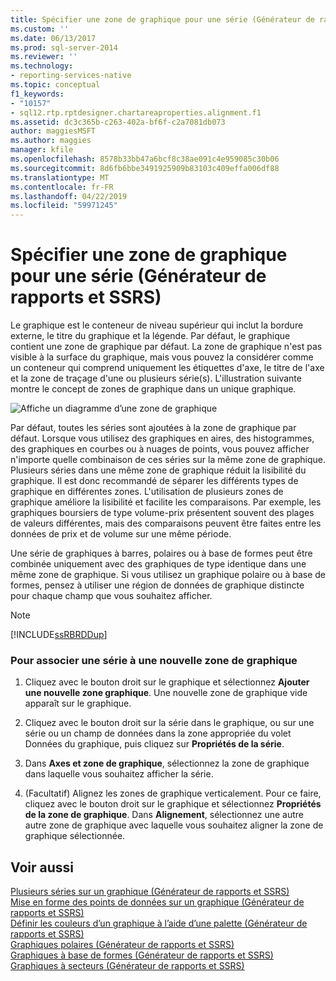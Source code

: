 ```yaml
---
title: Spécifier une zone de graphique pour une série (Générateur de rapports et SSRS) | Microsoft Docs
ms.custom: ''
ms.date: 06/13/2017
ms.prod: sql-server-2014
ms.reviewer: ''
ms.technology:
- reporting-services-native
ms.topic: conceptual
f1_keywords:
- "10157"
- sql12.rtp.rptdesigner.chartareaproperties.alignment.f1
ms.assetid: dc3c365b-c263-402a-bf6f-c2a7081db073
author: maggiesMSFT
ms.author: maggies
manager: kfile
ms.openlocfilehash: 8578b33bb47a6bcf8c38ae091c4e959085c30b06
ms.sourcegitcommit: 8d6fb6bbe3491925909b83103c409effa006df88
ms.translationtype: MT
ms.contentlocale: fr-FR
ms.lasthandoff: 04/22/2019
ms.locfileid: "59971245"
---
```

# <a name="specify-a-chart-area-for-a-series-report-builder-and-ssrs"></a>Spécifier une zone de graphique pour une série (Générateur de rapports et SSRS)
  Le graphique est le conteneur de niveau supérieur qui inclut la bordure externe, le titre du graphique et la légende. Par défaut, le graphique contient une zone de graphique par défaut. La zone de graphique n'est pas visible à la surface du graphique, mais vous pouvez la considérer comme un conteneur qui comprend uniquement les étiquettes d'axe, le titre de l'axe et la zone de traçage d'une ou plusieurs série(s). L'illustration suivante montre le concept de zones de graphique dans un unique graphique.  
  
 ![Affiche un diagramme d’une zone de graphique](../media/chartareasdiagram.gif "Affiche un diagramme d’une zone de graphique")  
  
 Par défaut, toutes les séries sont ajoutées à la zone de graphique par défaut. Lorsque vous utilisez des graphiques en aires, des histogrammes, des graphiques en courbes ou à nuages de points, vous pouvez afficher n'importe quelle combinaison de ces séries sur la même zone de graphique. Plusieurs séries dans une même zone de graphique réduit la lisibilité du graphique. Il est donc recommandé de séparer les différents types de graphique en différentes zones. L'utilisation de plusieurs zones de graphique améliore la lisibilité et facilite les comparaisons. Par exemple, les graphiques boursiers de type volume-prix présentent souvent des plages de valeurs différentes, mais des comparaisons peuvent être faites entre les données de prix et de volume sur une même période.  
  
 Une série de graphiques à barres, polaires ou à base de formes peut être combinée uniquement avec des graphiques de type identique dans une même zone de graphique. Si vous utilisez un graphique polaire ou à base de formes, pensez à utiliser une région de données de graphique distincte pour chaque champ que vous souhaitez afficher.  
  
> [!NOTE]  
>  [!INCLUDE[ssRBRDDup](../../includes/ssrbrddup-md.md)]  
  
### <a name="to-associate-a-series-with-a-new-chart-area"></a>Pour associer une série à une nouvelle zone de graphique  
  
1.  Cliquez avec le bouton droit sur le graphique et sélectionnez **Ajouter une nouvelle zone graphique**. Une nouvelle zone de graphique vide apparaît sur le graphique.  
  
2.  Cliquez avec le bouton droit sur la série dans le graphique, ou sur une série ou un champ de données dans la zone appropriée du volet Données du graphique, puis cliquez sur **Propriétés de la série**.  
  
3.  Dans **Axes et zone de graphique**, sélectionnez la zone de graphique dans laquelle vous souhaitez afficher la série.  
  
4.  (Facultatif) Alignez les zones de graphique verticalement. Pour ce faire, cliquez avec le bouton droit sur le graphique et sélectionnez **Propriétés de la zone de graphique**. Dans **Alignement**, sélectionnez une autre autre zone de graphique avec laquelle vous souhaitez aligner la zone de graphique sélectionnée.  
  
## <a name="see-also"></a>Voir aussi  
 [Plusieurs séries sur un graphique &#40;Générateur de rapports et SSRS&#41;](multiple-series-on-a-chart-report-builder-and-ssrs.md)   
 [Mise en forme des points de données sur un graphique &#40;Générateur de rapports et SSRS&#41;](formatting-data-points-on-a-chart-report-builder-and-ssrs.md)   
 [Définir les couleurs d’un graphique à l’aide d’une palette &#40;Générateur de rapports et SSRS&#41;](define-colors-on-a-chart-using-a-palette-report-builder-and-ssrs.md)   
 [Graphiques polaires &#40;Générateur de rapports et SSRS&#41;](charts-report-builder-and-ssrs.md)   
 [Graphiques à base de formes &#40;Générateur de rapports et SSRS&#41;](shape-charts-report-builder-and-ssrs.md)   
 [Graphiques à secteurs &#40;Générateur de rapports et SSRS&#41;](pie-charts-report-builder-and-ssrs.md)  
  
  
